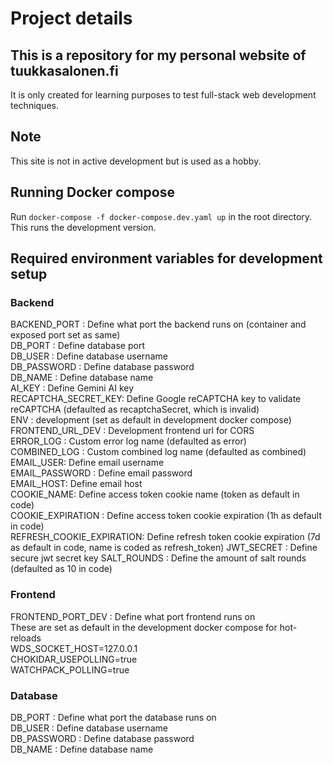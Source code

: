 # Project details

## This is a repository for my personal website of tuukkasalonen.fi
It is only created for learning purposes to test full-stack web development techniques.

## Note
This site is not in active development but is used as a hobby.

## Running Docker compose
Run `docker-compose -f docker-compose.dev.yaml up` in the root directory.\
This runs the development version.

## Required environment variables for development setup
### Backend
BACKEND_PORT : Define what port the backend runs on (container and exposed port set as same)\
DB_PORT : Define database port\
DB_USER : Define database username\
DB_PASSWORD : Define database password\
DB_NAME : Define database name\
AI_KEY : Define Gemini AI key\
RECAPTCHA_SECRET_KEY: Define Google reCAPTCHA key to validate reCAPTCHA (defaulted as recaptchaSecret, which is invalid)\
ENV : development (set as default in development docker compose)\
FRONTEND_URL_DEV : Development frontend url for CORS\
ERROR_LOG : Custom error log name (defaulted as error)\
COMBINED_LOG : Custom combined log name (defaulted as combined)\
EMAIL_USER: Define email username\
EMAIL_PASSWORD : Define email password\
EMAIL_HOST: Define email host\
COOKIE_NAME: Define access token cookie name (token as default in code)\
COOKIE_EXPIRATION : Define access token cookie expiration (1h as default in code)\
REFRESH_COOKIE_EXPIRATION: Define refresh token cookie expiration (7d as default in code, name is coded as refresh_token)
JWT_SECRET : Define secure jwt secret key
SALT_ROUNDS : Define the amount of salt rounds (defaulted as 10 in code)

### Frontend
FRONTEND_PORT_DEV : Define what port frontend runs on\
These are set as default in the development docker compose for hot-reloads\
WDS_SOCKET_HOST=127.0.0.1\
CHOKIDAR_USEPOLLING=true\
WATCHPACK_POLLING=true

### Database
DB_PORT : Define what port the database runs on\
DB_USER : Define database username\
DB_PASSWORD : Define database password\
DB_NAME : Define database name
